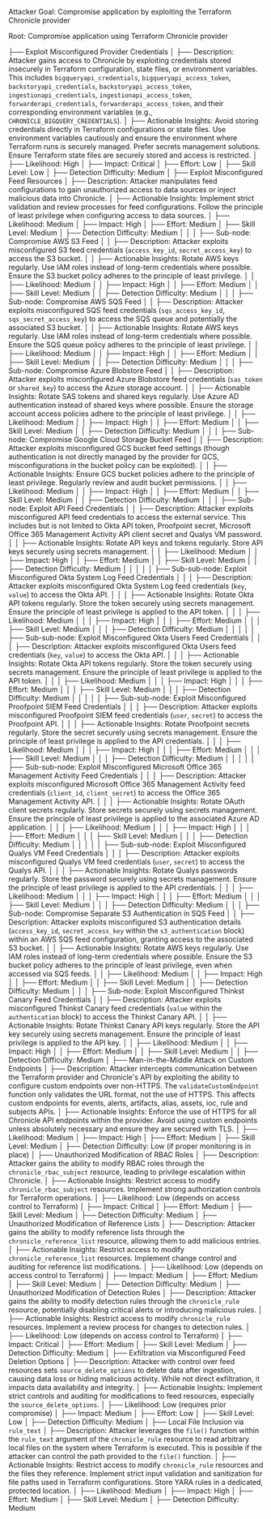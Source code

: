 Attacker Goal: Compromise application by exploiting the Terraform Chronicle provider

Root: Compromise application using Terraform Chronicle provider

  ├── Exploit Misconfigured Provider Credentials
  │   ├── Description: Attacker gains access to Chronicle by exploiting credentials stored insecurely in Terraform configuration, state files, or environment variables. This includes `bigqueryapi_credentials`, `bigqueryapi_access_token`, `backstoryapi_credentials`, `backstoryapi_access_token`, `ingestionapi_credentials`, `ingestionapi_access_token`, `forwarderapi_credentials`, `forwarderapi_access_token`, and their corresponding environment variables (e.g., `CHRONICLE_BIGQUERY_CREDENTIALS`).
  │   ├── Actionable Insights: Avoid storing credentials directly in Terraform configurations or state files. Use environment variables cautiously and ensure the environment where Terraform runs is securely managed. Prefer secrets management solutions. Ensure Terraform state files are securely stored and access is restricted.
  │   ├── Likelihood: High
  │   ├── Impact: Critical
  │   ├── Effort: Low
  │   ├── Skill Level: Low
  │   ├── Detection Difficulty: Medium
  │
  ├── Exploit Misconfigured Feed Resources
  │   ├── Description: Attacker manipulates feed configurations to gain unauthorized access to data sources or inject malicious data into Chronicle.
  │   ├── Actionable Insights: Implement strict validation and review processes for feed configurations. Follow the principle of least privilege when configuring access to data sources.
  │   ├── Likelihood: Medium
  │   ├── Impact: High
  │   ├── Effort: Medium
  │   ├── Skill Level: Medium
  │   ├── Detection Difficulty: Medium
  │   │
  │   ├── Sub-node: Compromise AWS S3 Feed
  │   │   ├── Description: Attacker exploits misconfigured S3 feed credentials (`access_key_id`, `secret_access_key`) to access the S3 bucket.
  │   │   ├── Actionable Insights: Rotate AWS keys regularly. Use IAM roles instead of long-term credentials where possible. Ensure the S3 bucket policy adheres to the principle of least privilege.
  │   │   ├── Likelihood: Medium
  │   │   ├── Impact: High
  │   │   ├── Effort: Medium
  │   │   ├── Skill Level: Medium
  │   │   ├── Detection Difficulty: Medium
  │   │
  │   ├── Sub-node: Compromise AWS SQS Feed
  │   │   ├── Description: Attacker exploits misconfigured SQS feed credentials (`sqs_access_key_id`, `sqs_secret_access_key`) to access the SQS queue and potentially the associated S3 bucket.
  │   │   ├── Actionable Insights: Rotate AWS keys regularly. Use IAM roles instead of long-term credentials where possible. Ensure the SQS queue policy adheres to the principle of least privilege.
  │   │   ├── Likelihood: Medium
  │   │   ├── Impact: High
  │   │   ├── Effort: Medium
  │   │   ├── Skill Level: Medium
  │   │   ├── Detection Difficulty: Medium
  │   │
  │   ├── Sub-node: Compromise Azure Blobstore Feed
  │   │   ├── Description: Attacker exploits misconfigured Azure Blobstore feed credentials (`sas_token` or `shared_key`) to access the Azure storage account.
  │   │   ├── Actionable Insights: Rotate SAS tokens and shared keys regularly. Use Azure AD authentication instead of shared keys where possible. Ensure the storage account access policies adhere to the principle of least privilege.
  │   │   ├── Likelihood: Medium
  │   │   ├── Impact: High
  │   │   ├── Effort: Medium
  │   │   ├── Skill Level: Medium
  │   │   ├── Detection Difficulty: Medium
  │   │
  │   ├── Sub-node: Compromise Google Cloud Storage Bucket Feed
  │   │   ├── Description: Attacker exploits misconfigured GCS bucket feed settings (though authentication is not directly managed by the provider for GCS, misconfigurations in the bucket policy can be exploited).
  │   │   ├── Actionable Insights: Ensure GCS bucket policies adhere to the principle of least privilege. Regularly review and audit bucket permissions.
  │   │   ├── Likelihood: Medium
  │   │   ├── Impact: High
  │   │   ├── Effort: Medium
  │   │   ├── Skill Level: Medium
  │   │   ├── Detection Difficulty: Medium
  │   │
  │   ├── Sub-node: Exploit API Feed Credentials
  │   │   ├── Description: Attacker exploits misconfigured API feed credentials to access the external service. This includes but is not limited to Okta API token, Proofpoint secret, Microsoft Office 365 Management Activity API client secret and Qualys VM password.
  │   │   ├── Actionable Insights: Rotate API keys and tokens regularly. Store API keys securely using secrets management.
  │   │   ├── Likelihood: Medium
  │   │   ├── Impact: High
  │   │   ├── Effort: Medium
  │   │   ├── Skill Level: Medium
  │   │   ├── Detection Difficulty: Medium
  │   │   │
  │   │   ├── Sub-sub-node: Exploit Misconfigured Okta System Log Feed Credentials
  │   │   │   ├── Description: Attacker exploits misconfigured Okta System Log feed credentials (`key`, `value`) to access the Okta API.
  │   │   │   ├── Actionable Insights: Rotate Okta API tokens regularly. Store the token securely using secrets management. Ensure the principle of least privilege is applied to the API token.
  │   │   │   ├── Likelihood: Medium
  │   │   │   ├── Impact: High
  │   │   │   ├── Effort: Medium
  │   │   │   ├── Skill Level: Medium
  │   │   │   ├── Detection Difficulty: Medium
  │   │   │
  │   │   ├── Sub-sub-node: Exploit Misconfigured Okta Users Feed Credentials
  │   │   │   ├── Description: Attacker exploits misconfigured Okta Users feed credentials (`key`, `value`) to access the Okta API.
  │   │   │   ├── Actionable Insights: Rotate Okta API tokens regularly. Store the token securely using secrets management. Ensure the principle of least privilege is applied to the API token.
  │   │   │   ├── Likelihood: Medium
  │   │   │   ├── Impact: High
  │   │   │   ├── Effort: Medium
  │   │   │   ├── Skill Level: Medium
  │   │   │   ├── Detection Difficulty: Medium
  │   │   │
  │   │   ├── Sub-sub-node: Exploit Misconfigured Proofpoint SIEM Feed Credentials
  │   │   │   ├── Description: Attacker exploits misconfigured Proofpoint SIEM feed credentials (`user`, `secret`) to access the Proofpoint API.
  │   │   │   ├── Actionable Insights: Rotate Proofpoint secrets regularly. Store the secret securely using secrets management. Ensure the principle of least privilege is applied to the API credentials.
  │   │   │   ├── Likelihood: Medium
  │   │   │   ├── Impact: High
  │   │   │   ├── Effort: Medium
  │   │   │   ├── Skill Level: Medium
  │   │   │   ├── Detection Difficulty: Medium
  │   │   │
  │   │   ├── Sub-sub-node: Exploit Misconfigured Microsoft Office 365 Management Activity Feed Credentials
  │   │   │   ├── Description: Attacker exploits misconfigured Microsoft Office 365 Management Activity feed credentials (`client_id`, `client_secret`) to access the Office 365 Management Activity API.
  │   │   │   ├── Actionable Insights: Rotate OAuth client secrets regularly. Store secrets securely using secrets management. Ensure the principle of least privilege is applied to the associated Azure AD application.
  │   │   │   ├── Likelihood: Medium
  │   │   │   ├── Impact: High
  │   │   │   ├── Effort: Medium
  │   │   │   ├── Skill Level: Medium
  │   │   │   ├── Detection Difficulty: Medium
  │   │   │
  │   │   ├── Sub-sub-node: Exploit Misconfigured Qualys VM Feed Credentials
  │   │   │   ├── Description: Attacker exploits misconfigured Qualys VM feed credentials (`user`, `secret`) to access the Qualys API.
  │   │   │   ├── Actionable Insights: Rotate Qualys passwords regularly. Store the password securely using secrets management. Ensure the principle of least privilege is applied to the API credentials.
  │   │   │   ├── Likelihood: Medium
  │   │   │   ├── Impact: High
  │   │   │   ├── Effort: Medium
  │   │   │   ├── Skill Level: Medium
  │   │   │   ├── Detection Difficulty: Medium
  │   │
  │   ├── Sub-node: Compromise Separate S3 Authentication in SQS Feed
  │   │   ├── Description: Attacker exploits misconfigured S3 authentication details (`access_key_id`, `secret_access_key` within the `s3_authentication` block) within an AWS SQS feed configuration, granting access to the associated S3 bucket.
  │   │   ├── Actionable Insights: Rotate AWS keys regularly. Use IAM roles instead of long-term credentials where possible. Ensure the S3 bucket policy adheres to the principle of least privilege, even when accessed via SQS feeds.
  │   │   ├── Likelihood: Medium
  │   │   ├── Impact: High
  │   │   ├── Effort: Medium
  │   │   ├── Skill Level: Medium
  │   │   ├── Detection Difficulty: Medium
  │   │
  │   ├── Sub-node: Exploit Misconfigured Thinkst Canary Feed Credentials
  │   │   ├── Description: Attacker exploits misconfigured Thinkst Canary feed credentials (`value` within the `authentication` block) to access the Thinkst Canary API.
  │   │   ├── Actionable Insights: Rotate Thinkst Canary API keys regularly. Store the API key securely using secrets management. Ensure the principle of least privilege is applied to the API key.
  │   │   ├── Likelihood: Medium
  │   │   ├── Impact: High
  │   │   ├── Effort: Medium
  │   │   ├── Skill Level: Medium
  │   │   ├── Detection Difficulty: Medium
  │
  ├── Man-in-the-Middle Attack on Custom Endpoints
  │   ├── Description: Attacker intercepts communication between the Terraform provider and Chronicle's API by exploiting the ability to configure custom endpoints over non-HTTPS. The `validateCustomEndpoint` function only validates the URL format, not the use of HTTPS. This affects custom endpoints for events, alerts, artifacts, alias, assets, ioc, rule and subjects APIs.
  │   ├── Actionable Insights: Enforce the use of HTTPS for all Chronicle API endpoints within the provider. Avoid using custom endpoints unless absolutely necessary and ensure they are secured with TLS.
  │   ├── Likelihood: Medium
  │   ├── Impact: High
  │   ├── Effort: Medium
  │   ├── Skill Level: Medium
  │   ├── Detection Difficulty: Low (if proper monitoring is in place)
  │
  ├── Unauthorized Modification of RBAC Roles
  │   ├── Description: Attacker gains the ability to modify RBAC roles through the `chronicle_rbac_subject` resource, leading to privilege escalation within Chronicle.
  │   ├── Actionable Insights: Restrict access to modify `chronicle_rbac_subject` resources. Implement strong authorization controls for Terraform operations.
  │   ├── Likelihood: Low (depends on access control to Terraform)
  │   ├── Impact: Critical
  │   ├── Effort: Medium
  │   ├── Skill Level: Medium
  │   ├── Detection Difficulty: Medium
  │
  ├── Unauthorized Modification of Reference Lists
  │   ├── Description: Attacker gains the ability to modify reference lists through the `chronicle_reference_list` resource, allowing them to add malicious entries.
  │   ├── Actionable Insights: Restrict access to modify `chronicle_reference_list` resources. Implement change control and auditing for reference list modifications.
  │   ├── Likelihood: Low (depends on access control to Terraform)
  │   ├── Impact: Medium
  │   ├── Effort: Medium
  │   ├── Skill Level: Medium
  │   ├── Detection Difficulty: Medium
  │
  ├── Unauthorized Modification of Detection Rules
  │   ├── Description: Attacker gains the ability to modify detection rules through the `chronicle_rule` resource, potentially disabling critical alerts or introducing malicious rules.
  │   ├── Actionable Insights: Restrict access to modify `chronicle_rule` resources. Implement a review process for changes to detection rules.
  │   ├── Likelihood: Low (depends on access control to Terraform)
  │   ├── Impact: Critical
  │   ├── Effort: Medium
  │   ├── Skill Level: Medium
  │   ├── Detection Difficulty: Medium
  │
  ├── Exfiltration via Misconfigured Feed Deletion Options
  │   ├── Description: Attacker with control over feed resources sets `source_delete_options` to delete data after ingestion, causing data loss or hiding malicious activity. While not direct exfiltration, it impacts data availability and integrity.
  │   ├── Actionable Insights: Implement strict controls and auditing for modifications to feed resources, especially the `source_delete_options`.
  │   ├── Likelihood: Low (requires prior compromise)
  │   ├── Impact: Medium
  │   ├── Effort: Low
  │   ├── Skill Level: Low
  │   ├── Detection Difficulty: Medium
  │
  ├── Local File Inclusion via `rule_text`
  │   ├── Description: Attacker leverages the `file()` function within the `rule_text` argument of the `chronicle_rule` resource to read arbitrary local files on the system where Terraform is executed. This is possible if the attacker can control the path provided to the `file()` function.
  │   ├── Actionable Insights: Restrict access to modify `chronicle_rule` resources and the files they reference. Implement strict input validation and sanitization for file paths used in Terraform configurations. Store YARA rules in a dedicated, protected location.
  │   ├── Likelihood: Medium
  │   ├── Impact: High
  │   ├── Effort: Medium
  │   ├── Skill Level: Medium
  │   ├── Detection Difficulty: Medium
